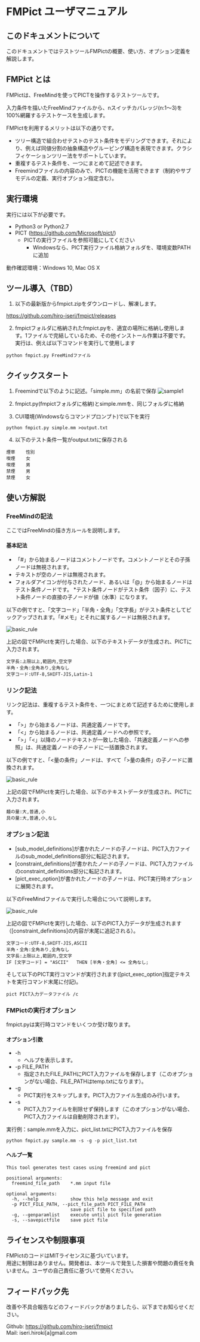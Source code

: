 # FMPict ユーザマニュアル

## このドキュメントについて

このドキュメントではテストツールFMPictの概要、使い方、オプション定義を解説します。

## FMPict とは

FMPictは、FreeMindを使ってPICTを操作するテストツールです。

入力条件を描いたFreeMindファイルから、nスイッチカバレッジ(n:1～3)を100%網羅するテストケースを生成します。

FMPictを利用するメリットは以下の通りです。

* ツリー構造で組合わせテストのテスト条件をモデリングできます。それにより、例えば同値分割の抽象構造やグルーピング構造を表現できます。クラシフィケーションツリー法をサポートしています。
* 重複するテスト条件を、一つにまとめて記述できます。
* Freemindファイルの内容のみで、PICTの機能を活用できます（制約やサブモデルの定義、実行オプション指定含む）。

## 実行環境

実行には以下が必要です。

* Python3 or Python2.7
* PICT (https://github.com/Microsoft/pict/)
    * PICTの実行ファイルを参照可能にしてください
        * Windowsなら、PICT実行ファイル格納フォルダを、環境変数PATHに追加

動作確認環境：Windows 10, Mac OS X

## ツール導入（TBD）

1. 以下の最新版からfmpict.zipをダウンロードし、解凍します。

https://github.com/hiro-iseri/fmpict/releases

2. fmpictフォルダに格納されたfmpict.pyを、適宜の場所に格納し使用します。1ファイルで完結しているため、その他インストール作業は不要です。
実行は、例えば以下コマンドを実行して使用します

`python fmpict.py FreeMindファイル`

## クイックスタート

1. Freemindで以下のように記述。「simple.mm」の名前で保存
![sample1](image/simple.png)

2. fmpict.py(fmpictフォルダに格納)とsimple.mmを、同じフォルダに格納

3. CUI環境(Windowsならコマンドプロンプト)で以下を実行

`python fmpict.py simple.mm >output.txt`

4. 以下のテスト条件一覧がoutput.txtに保存される

```
煙草    性別
喫煙    女
喫煙    男
禁煙    男
禁煙    女
```

## 使い方解説

### FreeMindの記法

ここではFreeMindの描き方ルールを説明します。

#### 基本記法

* 「#」から始まるノードはコメントノードです。コメントノードとその子孫ノードは無視されます。  
* テキストが空のノードは無視されます。  
* フォルダアイコンが付与されたノード、あるいは「@」から始まるノードはテスト条件ノードです。
   *テスト条件ノードがテスト条件（因子）に、テスト条件ノードの直接の子ノードが値（水準）になります。

以下の例ですと、「文字コード」「半角・全角」「文字長」がテスト条件としてピックアップされます。「#メモ」とそれに属するノードは無視されます。

![basic_rule](image/.basic_rule.png)

上記の図でFMPictを実行した場合、以下のテキストデータが生成され、PICTに入力されます。

```
文字長:上限以上,範囲内,空文字
半角・全角:全角あり,全角なし
文字コード:UTF-8,SHIFT-JIS,Latin-1
```

### リンク記法

リンク記法は、重複するテスト条件を、一つにまとめて記述するために使用します。

* 「>」から始まるノードは、共通定義ノードです。  
* 「<」から始まるノードは、共通定義ノードへの参照です。  
* 「>」「<」以降のノードテキストが一致した場合、「共通定義ノードへの参照」は、共通定義ノードの子ノードに一括置換されます。

以下の例ですと、「<量の条件」ノードは、すべて「>量の条件」の子ノードに置換されます。

![basic_rule](image/.link_rule.png)

上記の図でFMPictを実行した場合、以下のテキストデータが生成され、PICTに入力されます。

```
麺の量:大,普通,小
具の量:大,普通,小,なし
```

### オプション記法

* [sub_model_definitions]が書かれたノードの子ノードは、PICT入力ファイルのsub_model_definitions部分に転記されます。  
* [constraint_definitions]が書かれたノードの子ノードは、PICT入力ファイルのconstraint_definitions部分に転記されます。
* [pict_exec_option]が書かれたノードの子ノードは、PICT実行時オプションに展開されます。

以下のFreeMindファイルで実行した場合について説明します。

![basic_rule](image/.option_rule.png)

上記の図でFMPictを実行した場合、以下のPICT入力データが生成されます（[constraint_definitions]の内容が末尾に追記される）。

```
文字コード:UTF-8,SHIFT-JIS,ASCII
半角・全角:全角あり,全角なし
文字長:上限以上,範囲内,空文字
IF [文字コード] = "ASCII"   THEN [半角・全角] <= 全角なし;
```

そして以下のPICT実行コマンドが実行されます([pict_exec_option]指定テキストを実行コマンド末尾に付記)。

```
pict PICT入力データファイル /c
```

### FMPictの実行オプション

fmpict.pyは実行時コマンドをいくつか受け取ります。

#### オプション引数

* -h
    * ヘルプを表示します。
* -p FILE_PATH
    * 指定されたFILE_PATHにPICT入力ファイルを保存します（このオプションがない場合、FILE_PATHはtemp.txtになります）。
* -g
    * PICT実行をスキップします。PICT入力ファイル生成のみ行います。
* -s
    * PICT入力ファイルを削除せず保持します（このオプションがない場合、PICT入力ファイルは自動削除されます）。

実行例：sample.mmを入力に、pict_list.txtにPICT入力ファイルを保存

```
python fmpict.py sample.mm -s -g -p pict_list.txt
```

#### ヘルプ一覧
```
This tool generates test cases using freemind and pict

positional arguments:
  freemind_file_path    *.mm input file

optional arguments:
  -h, --help            show this help message and exit
  -p PICT_FILE_PATH, --pict_file_path PICT_FILE_PATH
                        save pict file to specified path
  -g, --genparamlist    execute until pict file generation
  -s, --savepictfile    save pict file
```

## ライセンスや制限事項

FMPictのコードはMITライセンスに基づいています。  
用途に制限はありません。開発者は、本ツールで発生した損害や問題の責任を負いません。ユーザの自己責任に基づいて使用ください。

## フィードバック先

改善や不具合報告などのフィードバックがありましたら、以下までお知らせください。

Github: https://github.com/hiro-iseri/fmpict  
Mail: iseri.hiroki[a]gmail.com
